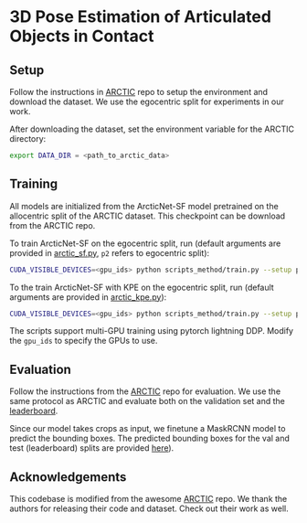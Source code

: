 # 3D Pose Estimation of Articulated Objects in Contact

## Setup

Follow the instructions in [ARCTIC](https://github.com/zc-alexfan/arctic) repo to setup the environment and download the dataset. We use the egocentric split for experiments in our work.

After downloading the dataset, set the environment variable for the ARCTIC directory:
```bash
export DATA_DIR = <path_to_arctic_data>
```

## Training

All models are initialized from the ArcticNet-SF model pretrained on the allocentric split of the ARCTIC dataset. This checkpoint can be download from the ARCTIC repo.

To train ArcticNet-SF on the egocentric split, run (default arguments are provided in [arctic_sf.py](src/parsers/configs/arctic_sf.py), `p2` refers to egocentric split):
```bash
CUDA_VISIBLE_DEVICES=<gpu_ids> python scripts_method/train.py --setup p2 --method arctic_sf --load_ckpt <path_to_pretrained_ckpt> --exp_key <experiment_name> --trainsplit train --valsplit smallval
```

To the train ArcticNet-SF with KPE on the egocentric split, run (default arguments are provided in [arctic_kpe.py](src/parsers/configs/arctic_kpe.py)):
```bash
CUDA_VISIBLE_DEVICES=<gpu_ids> python scripts_method/train.py --setup p2 --method arctic_kpe --load_ckpt <path_to_pretrained_ckpt> --exp_key <experiment_name> --trainsplit train --valsplit smallval
```

The scripts support multi-GPU training using pytorch lightning DDP. Modify the `gpu_ids` to specify the GPUs to use.

## Evaluation

Follow the instructions from the [ARCTIC](https://github.com/zc-alexfan/arctic/blob/master/docs/model/README.md) repo for evaluation. We use the same protocol as ARCTIC and evaluate both on the validation set and the [leaderboard](https://arctic-leaderboard.is.tuebingen.mpg.de/leaderboard).

Since our model takes crops as input, we finetune a MaskRCNN model to predict the bounding boxes. The predicted bounding boxes for the val and test (leaderboard) splits are provided [here](https://drive.google.com/drive/folders/19iqjJ8Lt9LZMDk_rOTlk_OMirWIj4uLs?usp=sharing)).

## Acknowledgements

This codebase is modified from the awesome [ARCTIC](https://github.com/zc-alexfan/arctic) repo. We thank the authors for releasing their code and dataset. Check out their work as well.